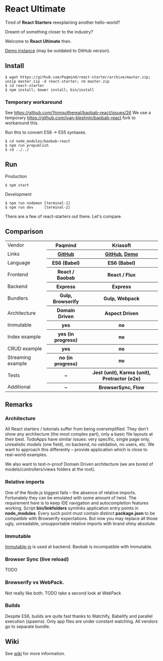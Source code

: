 # React Ultimate

Tired of **React Starters** reexplaining another hello-world?

Dreamt of something closer to the industry?

Welcome to **React Ultimate** then.

[Demo instance](http://react-starter.paqmind.com/) (may be outdated to GitHub version).

## Install

```
$ wget https://github.com/Paqmind/react-starter/archive/master.zip; unzip master.zip -d react-starter; rm master.zip
$ cd react-starter
$ npm install; bower install; bin/install
```

### Temporary workaround

See https://github.com/Yomguithereal/baobab-react/issues/26
We use a temporary https://github.com/ivan-kleshnin/baobab-react fork to workaround this.

Run this to convert ES6 -> ES5 syntaxes.
```
$ cd node_modules/baobab-react
$ npm run prepublish
$ cd ../../
```

## Run

Production
```
$ npm start
```

Development
```
$ npm run nodemon [terminal-1]
$ npm run dev     [terminal-2]
```

There are a few of react-starters out there. Let's compare.

## Comparison

<table>
<tr>
  <td>Vendor</td>
  <th>Paqmind</th>
  <th>Kriasoft</th>
</tr>
<tr>
  <td>Links</td>
  <th><a href="https://github.com/Paqmind/react-starter">GitHub</a></th>
  <th><a href="https://github.com/kriasoft/react-starter-kit">GitHub</a>, <a href="http://reactjs.kriasoft.com">Demo</a></th>
</tr>
<tr>
  <td>Language</td>
  <th>ES6 (Babel)</th>
  <th>ES6 (Babel)</th>
</tr>
<tr>
  <td>Frontend</td>
  <th>React / Baobab</th>
  <th>React / Flux</th>
</tr>
<tr>
  <td>Backend</td>
  <th>Express</th>
  <th>Express</th>
</tr>
<tr>
  <td>Bundlers</td>
  <th>Gulp, Browserify</th>
  <th>Gulp, Webpack</th>
</tr>
<tr>
  <td>Architecture</td>
  <th>Domain Driven</th>
  <th>Aspect Driven</th>
</tr>
<tr>
  <td>Immutable</td>
  <th>yes</th>
  <th>no</th>
</tr>
<tr>
  <td>Index example</td>
  <th>yes (in progress)</th>
  <th>no</th>
</tr>
<tr>
  <td>CRUD example</td>
  <th>yes</th>
  <th>no</th>
</tr>
<tr>
  <td>Streaming example</td>
  <th>no (in progress)</th>
  <th>no</th>
</tr>
<tr>
  <td>Tests</td>
  <th>–</th>
  <th>Jest (unit), Karma (unit), Protractor (e2e)</th>
</tr>
<tr>
  <td>Additional</td>
  <th>–</th>
  <th>BrowserSync, Flow</th>
</tr>
</table>

## Remarks

### Architecture

All React starters / tutorials suffer from being oversimplified.
They don't show any architecture (the most complex part), only a basic file layouts at their best.
TodoApps have similar issues: very specific, single page only, unrealistic models (one field),
no backend, no validation, no users, etc.
We want to approach this differently – provide application which is close to real-world examples.

We also want to test-n-proof Domain Driven architecture (we are bored of models/controllers/views folders
at the root).

### Relative imports

One of the Node.js biggest fails – the absence of relative imports. Fortunately they can be emulated with
some amount of twist. The requirement here is to keep IDE navigation and autocompletion features working.
Script **bin/linkfolders** symlinks application entry points in **node_modules**. Every such point must contain distinct
**package.json** to be compatible with Browserify expectations. But now you may replace all those
ugly, unreadable, unsupportable relative imports with brand shiny absolute.

### Immutable

[Immutable-js](http://facebook.github.io/immutable-js/docs/#/) is used at backend.
Baobab is incompatible with Immutable.

### Browser Sync (live reload)

TODO

### Browserify vs WebPack.

Not really like both. TODO take a second look at WebPack

### Builds

Despite ES6, builds are quite fast thanks to Watchify, Babelify and parallel execution (spawns).
Only app files are under constant watching. All vendors go to separate bundle.

## Wiki

See [wiki](https://github.com/Paqmind/react-starter/wiki/Workflow) for more information.
